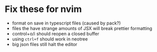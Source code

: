 # Fix these for nvim
- format on save in typescript files (caused by pack?)
- files the have strange amounts of JSX will break prettier formatting
- control+o/i should reopen a closed buffer
- using `ctrl+f` should work in neotree
- big json files still halt the editor
